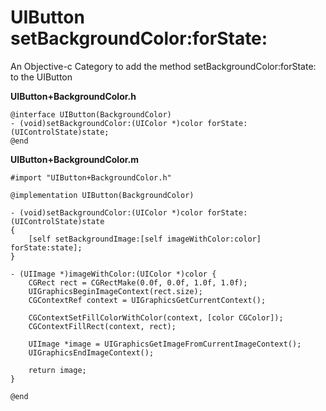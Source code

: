 # UIButton setBackgroundColor:forState:

An Objective-c Category to add the method  setBackgroundColor:forState: to the UIButton

**UIButton+BackgroundColor.h**

    @interface UIButton(BackgroundColor)
    - (void)setBackgroundColor:(UIColor *)color forState:(UIControlState)state;
    @end


**UIButton+BackgroundColor.m**

    #import "UIButton+BackgroundColor.h"

    @implementation UIButton(BackgroundColor)

    - (void)setBackgroundColor:(UIColor *)color forState:(UIControlState)state
    {
        [self setBackgroundImage:[self imageWithColor:color] forState:state];
    }

    - (UIImage *)imageWithColor:(UIColor *)color {
        CGRect rect = CGRectMake(0.0f, 0.0f, 1.0f, 1.0f);
        UIGraphicsBeginImageContext(rect.size);
        CGContextRef context = UIGraphicsGetCurrentContext();
        
        CGContextSetFillColorWithColor(context, [color CGColor]);
        CGContextFillRect(context, rect);
        
        UIImage *image = UIGraphicsGetImageFromCurrentImageContext();
        UIGraphicsEndImageContext();
        
        return image;
    }

    @end
